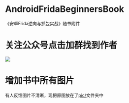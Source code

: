 # AndroidFridaBeginnersBook
《安卓Frida逆向与抓包实战》随书附件

# 关注公众号点击加群找到作者
![](vx.png)

# 增加书中所有图片
有人反馈图片不清晰，现把原图放在了[pic/](pic/)文件夹中
